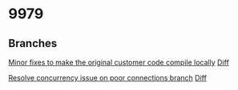 # 9979

## Branches

[Minor fixes to make the original customer code compile locally](https://github.com/david-mcafee/amplify-issue-repro/tree/basic-fixes)
[Diff](https://github.com/david-mcafee/amplify-issue-repro/pull/3/files)

[Resolve concurrency issue on poor connections branch](https://github.com/david-mcafee/amplify-issue-repro/tree/concurrency-fix)
[Diff](https://github.com/david-mcafee/amplify-issue-repro/pull/4/files)
